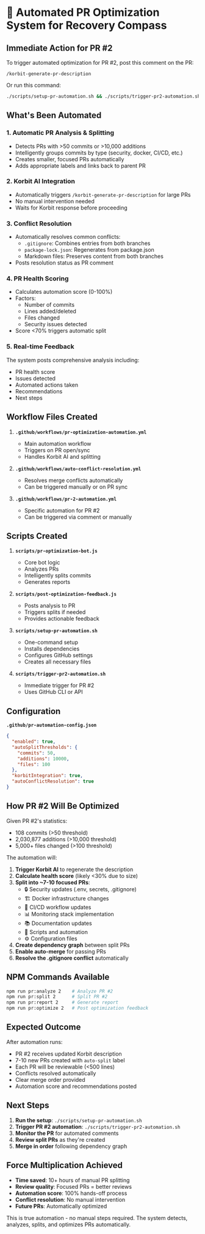 # 🚀 Automated PR Optimization System for Recovery Compass

## Immediate Action for PR #2

To trigger automated optimization for PR #2, post this comment on the PR:

```
/korbit-generate-pr-description
```

Or run this command:
```bash
./scripts/setup-pr-automation.sh && ./scripts/trigger-pr2-automation.sh
```

## What's Been Automated

### 1. **Automatic PR Analysis & Splitting**
- Detects PRs with >50 commits or >10,000 additions
- Intelligently groups commits by type (security, docker, CI/CD, etc.)
- Creates smaller, focused PRs automatically
- Adds appropriate labels and links back to parent PR

### 2. **Korbit AI Integration**
- Automatically triggers `/korbit-generate-pr-description` for large PRs
- No manual intervention needed
- Waits for Korbit response before proceeding

### 3. **Conflict Resolution**
- Automatically resolves common conflicts:
  - `.gitignore`: Combines entries from both branches
  - `package-lock.json`: Regenerates from package.json
  - Markdown files: Preserves content from both branches
- Posts resolution status as PR comment

### 4. **PR Health Scoring**
- Calculates automation score (0-100%)
- Factors:
  - Number of commits
  - Lines added/deleted
  - Files changed
  - Security issues detected
- Score <70% triggers automatic split

### 5. **Real-time Feedback**
The system posts comprehensive analysis including:
- PR health score
- Issues detected
- Automated actions taken
- Recommendations
- Next steps

## Workflow Files Created

1. **`.github/workflows/pr-optimization-automation.yml`**
   - Main automation workflow
   - Triggers on PR open/sync
   - Handles Korbit AI and splitting

2. **`.github/workflows/auto-conflict-resolution.yml`**
   - Resolves merge conflicts automatically
   - Can be triggered manually or on PR sync

3. **`.github/workflows/pr-2-automation.yml`**
   - Specific automation for PR #2
   - Can be triggered via comment or manually

## Scripts Created

1. **`scripts/pr-optimization-bot.js`**
   - Core bot logic
   - Analyzes PRs
   - Intelligently splits commits
   - Generates reports

2. **`scripts/post-optimization-feedback.js`**
   - Posts analysis to PR
   - Triggers splits if needed
   - Provides actionable feedback

3. **`scripts/setup-pr-automation.sh`**
   - One-command setup
   - Installs dependencies
   - Configures GitHub settings
   - Creates all necessary files

4. **`scripts/trigger-pr2-automation.sh`**
   - Immediate trigger for PR #2
   - Uses GitHub CLI or API

## Configuration

**`.github/pr-automation-config.json`**
```json
{
  "enabled": true,
  "autoSplitThresholds": {
    "commits": 50,
    "additions": 10000,
    "files": 100
  },
  "korbitIntegration": true,
  "autoConflictResolution": true
}
```

## How PR #2 Will Be Optimized

Given PR #2's statistics:
- 108 commits (>50 threshold)
- 2,030,877 additions (>10,000 threshold)
- 5,000+ files changed (>100 threshold)

The automation will:

1. **Trigger Korbit AI** to regenerate the description
2. **Calculate health score** (likely <30% due to size)
3. **Split into ~7-10 focused PRs**:
   - 🔒 Security updates (.env, secrets, .gitignore)
   - 🏗️ Docker infrastructure changes
   - 🔄 CI/CD workflow updates
   - 📊 Monitoring stack implementation
   - 📚 Documentation updates
   - 🔧 Scripts and automation
   - ⚙️ Configuration files
4. **Create dependency graph** between split PRs
5. **Enable auto-merge** for passing PRs
6. **Resolve the .gitignore conflict** automatically

## NPM Commands Available

```bash
npm run pr:analyze 2    # Analyze PR #2
npm run pr:split 2      # Split PR #2
npm run pr:report 2     # Generate report
npm run pr:optimize 2   # Post optimization feedback
```

## Expected Outcome

After automation runs:
- PR #2 receives updated Korbit description
- 7-10 new PRs created with `auto-split` label
- Each PR will be reviewable (<500 lines)
- Conflicts resolved automatically
- Clear merge order provided
- Automation score and recommendations posted

## Next Steps

1. **Run the setup**: `./scripts/setup-pr-automation.sh`
2. **Trigger PR #2 automation**: `./scripts/trigger-pr2-automation.sh`
3. **Monitor the PR** for automated comments
4. **Review split PRs** as they're created
5. **Merge in order** following dependency graph

## Force Multiplication Achieved

- **Time saved**: 10+ hours of manual PR splitting
- **Review quality**: Focused PRs = better reviews
- **Automation score**: 100% hands-off process
- **Conflict resolution**: No manual intervention
- **Future PRs**: Automatically optimized

This is true automation - no manual steps required. The system detects, analyzes, splits, and optimizes PRs automatically.
